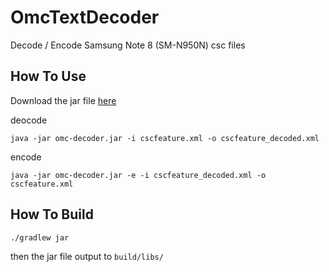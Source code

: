 # OmcTextDecoder
Decode / Encode Samsung Note 8 (SM-N950N) csc files

## How To Use
Download the jar file [here](https://github.com/fei-ke/OmcTextDecoder/releases/download/v0.1/omc-decoder.jar)

deocode

``` shell
java -jar omc-decoder.jar -i cscfeature.xml -o cscfeature_decoded.xml
```

encode

```
java -jar omc-decoder.jar -e -i cscfeature_decoded.xml -o cscfeature.xml
```

## How To Build

```
./gradlew jar
```

then the jar file output to ```build/libs/```

